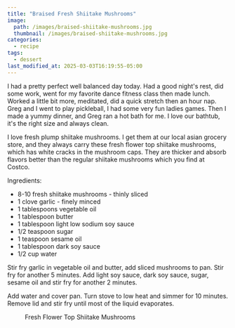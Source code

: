 ```yaml
---
title: "Braised Fresh Shiitake Mushrooms"
image: 
  path: /images/braised-shiitake-mushrooms.jpg
  thumbnail: /images/braised-shiitake-mushrooms.jpg
categories:
  - recipe
tags:
  - dessert
last_modified_at: 2025-03-03T16:19:55-05:00
---
```


I had a pretty perfect well balanced day today. Had a good night's rest, did some work, went for my favorite dance fitness class then made lunch. Worked a little bit more, meditated, did a quick stretch then an hour nap. Greg and I went to play pickleball, I had some very fun ladies games. Then I made a yummy dinner, and Greg ran a hot bath for me. I love our bathtub, it's the right size and always clean. 


I love fresh plump shiitake mushrooms. I get them at our local asian grocery store, and they always carry these fresh flower top shiitake mushrooms, which has white cracks in the mushroom caps. They are thicker and absorb flavors better than the regular shiitake mushrooms which you find at Costco.


Ingredients:
* 8-10 fresh shiitake mushrooms - thinly sliced
* 1 clove garlic - finely minced
* 1 tablespoons vegetable oil
* 1 tablespoon butter
* 1 tablespoon light low sodium soy sauce
* 1/2 teaspoon sugar
* 1 teaspoon sesame oil
* 1 tablespoon dark soy sauce
* 1/2 cup water


Stir fry garlic in vegetable oil and butter, add sliced mushrooms to pan. Stir fry for another 5 minutes. Add light soy sauce, dark soy sauce, sugar, sesame oil and stir fry for another 2 minutes.

Add water and cover pan. Turn stove to low heat and simmer for 10 minutes. Remove lid and stir fry until most of the liquid evaporates.


<figure class="align-left">
  <a href="#"><img src="{{ '/images/flower-top-shiitake-mushrooms.jpg' | absolute_url }}" alt=""></a>
  <figcaption>Fresh Flower Top Shiitake Mushrooms</figcaption>
</figure> 